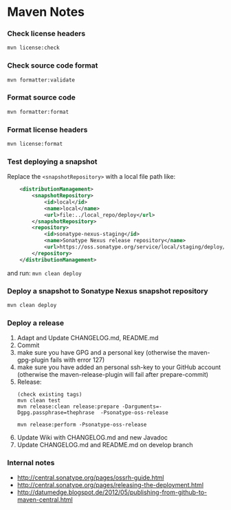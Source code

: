 
# Maven Notes

### Check license headers
```bash
mvn license:check
```

### Check source code format
```bash
mvn formatter:validate
```

### Format source code
```bash
mvn formatter:format
```

### Format license headers

```bash
mvn license:format
```

### Test deploying a snapshot

Replace the `<snapshotRepository>` with a local file path like:

```xml
	<distributionManagement>
		<snapshotRepository>
			<id>local</id>
			<name>local</name>
			<url>file:../local_repo/deploy</url>
		</snapshotRepository>
		<repository>
			<id>sonatype-nexus-staging</id>
			<name>Sonatype Nexus release repository</name>
			<url>https://oss.sonatype.org/service/local/staging/deploy/maven2/</url>
		</repository>
	</distributionManagement>
```
and run: `mvn clean deploy`

### Deploy a snapshot to Sonatype Nexus snapshot repository

```bash
mvn clean deploy
```

### Deploy a release

1. Adapt and Update CHANGELOG.md, README.md
2. Commit
3. make sure you have GPG and a personal key (otherwise the maven-gpg-plugin fails with error 127)
4. make sure you have added an personal ssh-key to your GitHub account (otherwise the maven-release-plugin will fail after prepare-commit)  
5. Release:
    ```
    (check existing tags)
    mvn clean test
    mvn release:clean release:prepare -Darguments=-Dgpg.passphrase=thephrase  -Psonatype-oss-release

    mvn release:perform -Psonatype-oss-release
    ```
6. Update Wiki with CHANGELOG.md and new Javadoc
7. Update CHANGELOG.md and README.md on develop branch

### Internal notes

  * http://central.sonatype.org/pages/ossrh-guide.html
  * http://central.sonatype.org/pages/releasing-the-deployment.html
  * http://datumedge.blogspot.de/2012/05/publishing-from-github-to-maven-central.html
